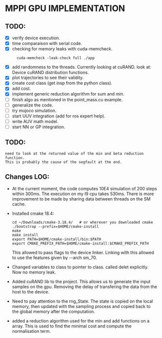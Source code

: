 # MPPI GPU IMPLEMENTATION

## TODO:
  - [X] verify device execution.
  - [X] time comparaison with serial code.
  - [X] checking for memory leaks with cuda-memcheck.
    ```
      cuda-memcheck -leak-check full ./app
    ```
  - [X] add randomness to the threads.
    Currently looking at cuRAND.
    look at: Device cuRAND distribution functions.
  - [x] plot trajectories to see their validity.
  - [x] create cost class (get insp from the python class).
  - [x] add cost.
  - [x] implement generic reduction algorithm for sum and min.
  - [ ] finish algo as mentioned in the point_mass.cu example.
  - [ ] generalize the code.
  - [ ] try mujoco simulation.
  - [ ] start UUV integration (add for ros expert help).
  - [ ] write AUV math model.
  - [ ] start NN or GP integration.

## TODO:
    need to look at the returned value of the min and beta reduction function.
    This is probably the cause of the segfault at the end.

## Changes LOG:

  - At the current moment, the code computes 10E4 simulation of 200 steps within 300ms. The execution on my I9 cpu takes 530ms. There is more improvement to be made by sharing data between threads on the SM cache.

  - Installed cmake 18.4:
    ```
    cd ~/Downloads/cmake-3.18.4/   # or wherever you downloaded cmake
    ./bootstrap --prefix=$HOME/cmake-install
    make
    make install
    export PATH=$HOME/cmake-install/bin:$PATH
    export CMAKE_PREFIX_PATH=$HOME/cmake-install:$CMAKE_PREFIX_PATH
    ```
    This allowed to pass flags to the device linker. Linking with this allowed to use the features given by --arch sm_70.

  - Changed variables to class to pointer to class.
  called delet explicitly. Now no memory leak.

  - Added cuRAND lib to the project. This allows us to generate the input samples
  on the gpu. Removing the delay of transfering the data from the host to the device.
  - Need to pay attention to the rng_State. The state is copied on the local memory, then updated with the sampling process and copied back to the global memory after the computation.

  - added a reduction algorithm used for the min and add functions on a array. This is used to find the minimal cost and compute the normalisation term.

